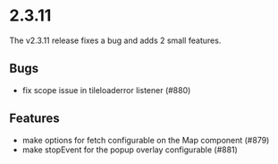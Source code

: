 # 2.3.11

The v2.3.11 release fixes a bug and adds 2 small features.

## Bugs

 * fix scope issue in tileloaderror listener (#880)

## Features

 * make options for fetch configurable on the Map component (#879)
 * make stopEvent for the popup overlay configurable (#881)
